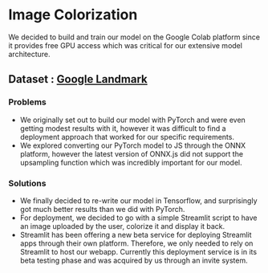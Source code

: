 # Image Colorization

We decided to build and train our model on the Google Colab platform since it provides free GPU access which was critical for our extensive model architecture. 

## Dataset : [Google Landmark](https://s3.amazonaws.com/google-landmark/train/images_001.tar)

### Problems

* We originally set out to build our model with PyTorch and were even getting modest results with it, however it was difficult to find a deployment approach that worked for our specific requirements.
* We explored converting our PyTorch model to JS through the ONNX platform, however the latest version of ONNX.js did not support the upsampling function which was incredibly important for our model. 

### Solutions

* We finally decided to re-write our model in Tensorflow, and surprisingly got much better results than we did with PyTorch.
* For deployment, we decided to go with a simple Streamlit script to have an image uploaded by the user, colorize it and display it back. 
* Streamlit has been offering a new beta service for deploying Streamlit apps through their own platform. Therefore, we only needed to rely on Streamlit to host our webapp. Currently this deployment service is in its beta testing phase and was acquired by us through an invite system.
